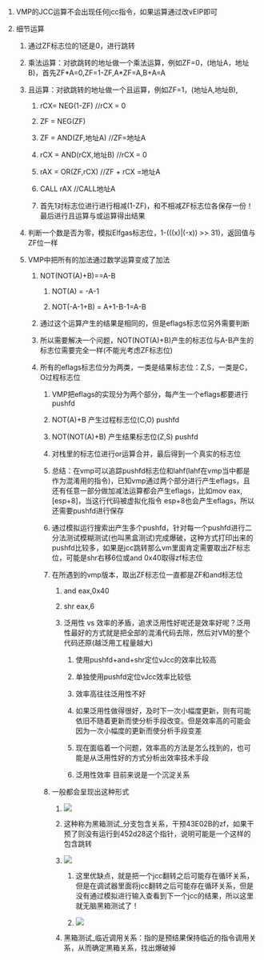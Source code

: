1.  VMP的JCC运算不会出现任何jcc指令，如果运算通过改vEIP即可

2.  细节运算

    1.  通过ZF标志位的1还是0，进行跳转

    2.  乘法运算：对欲跳转的地址做一个乘法运算，例如ZF=0，(地址A，地址B)，首先ZF\*A=0,ZF=1-ZF,A\*ZF=A,B+A=A

    3.  且运算：对欲跳转的地址做一个且运算，例如ZF=1，(地址A,地址B),

        1.  rCX= NEG(1-ZF) //rCX = 0

        2.  ZF = NEG(ZF)

        3.  ZF = AND(ZF,地址A) //ZF=地址A

        4.  rCX = AND(rCX,地址B) //rCX = 0

        5.  rAX = OR(ZF,rCX) //ZF + rCX =地址A

        6.  CALL rAX //CALL地址A

        7.  首先1对标志位进行进行相减(1-ZF)，和不相减ZF标志位各保存一份！最后进行且运算与或运算得出结果

    4.  判断一个数是否为零，模拟Elfgas标志位，1-(((x)\|(-x)) \>\>
        31)，返回值与ZF位一样

    5.  VMP中把所有的加法通过数学运算变成了加法

        1.  NOT(NOT(A)+B)==A-B

            1.  NOT(A) = -A-1

            2.  NOT(-A-1+B) = A+1-B-1=A-B

        2.  通过这个运算产生的结果是相同的，但是eflags标志位另外需要判断

        3.  所以需要解决一个问题，NOT(NOT(A)+B)产生的标志位与A-B产生的标志位需要完全一样(不能光考虑ZF标志位)

        4.  所有的eflags标志位分为两类，一类是结果标志位：Z,S，一类是C，O过程标志位

            1.  VMP把eflags的实现分为两个部分，每产生一个eflags都要进行pushfd

            2.  NOT(A)+B 产生过程标志位(C,O) pushfd

            3.  NOT(NOT(A)+B) 产生结果标志位(Z,S) pushfd

            4.  对栈里的标志位进行or运算合并，最后得到一个真实的标志位

            5.  总结：在vmp可以追踪pushfd标志位和lahf(lahf在vmp当中都是作为混淆用的指令)，已知vmp通过两个部分进行产生eflags，且还有任意一部分做加减法运算都会产生eflags，比如mov
                eax,[esp+8]，当这行代码被虚拟化指令
                esp+8也会产生eflags，所以还需要pushfd进行保存

            6.  通过模拟运行搜索出产生多个pushfd，针对每一个pushfd进行二分法测试模糊测试(也叫黑盒测试)完成爆破，这种方式打印出来的pushfd比较多，如果是jcc跳转那么vm里面肯定需要取出ZF标志位，可能是shr右移6位或and
                0x40取得zf标志位

            7.  在所遇到的vmp版本，取出ZF标志位一直都是ZF和and标志位

                1.  and eax,0x40

                2.  shr eax,6

                3.  泛用性 vs
                    效率的矛盾，追求泛用性好呢还是效率好呢？泛用性最好的方式就是把全部的混淆代码去除，然后对VM的整个代码还原(越泛用工程量越大)

                    1.  使用pushfd+and+shr定位vJcc的效率比较高

                    2.  单独使用pushfd定位vJcc效率比较低

                    3.  效率高往往泛用性不好

                    4.  如果泛用性做得很好，及时下一次小幅度更新，则有可能依旧不随着更新而使分析手段改变。但是效率高的可能会因为一次小幅度的更新而使分析手段变差

                    5.  现在面临着一个问题，效率高的方法是怎么找到的，也可能是从泛用性好的方式分析出效率技术手段

                    6.  泛用性效率 目前来说是一个沉淀关系

            8.  一般都会呈现出这种形式

                1.  ![](media/3a0d5cee280b1f89f855d8f2dc211e9c.png)

                2.  这种称为黑箱测试_分支包含关系，干预43E02B的zf，如果干预了则没有运行到452d28这个指针，说明可能是一个这样的包含跳转

                3.  ![](media/086e3d9d2692ce90901e8927e272979d.png)

                    1.  这里优缺点，就是把一个jcc翻转之后可能存在循环关系，但是在调试器里面将jcc翻转之后可能存在循环关系，但是没有通过模拟进行输入查看到下一个jcc的结果，所以这里就无脑黑箱测试了！

                    2.  ![](media/3dfaa6e535ef7ef0258aa30624355bcb.png)

                4.  黑箱测试_临近调用关系：指的是预结果保持临近的指令调用关系，从而确定黑箱关系，找出爆破掉

